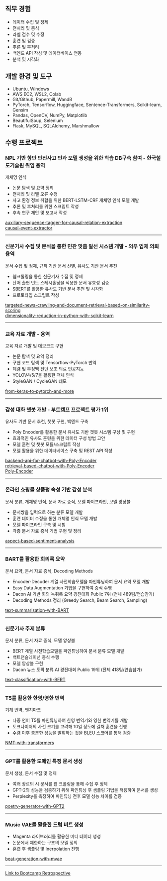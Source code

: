 ## 직무 경험

- 데이터 수집 및 정제
- 전처리 및 증식
- 라벨 검수 및 수정
- 훈련 및 검증
- 추론 및 후처리
- 백엔드 API 작성 및 데이터베이스 연동
- 분석 및 시각화

## 개발 환경 및 도구

- Ubuntu, Windows
- AWS EC2, WSL2, Colab
- Git/Github, Papermill, WandB
- PyTorch, Tensorflow, Huggingface, Sentence-Transformers, Scikit-learn, Gensim
- Pandas, OpenCV, NumPy, Matplotlib
- BeautifulSoup, Selenium
- Flask, MySQL, SQLAlchemy, Marshmallow

## 수행 프로젝트

### NPL 기반 항만 안전사고 인과 모델 생성을 위한 학습 DB구축 참여 - 한국철도기술원 위임 용역

개체명 인식

- 논문 탐색 및 요약 정리
- 전처리 및 라벨 오류 수정
- 사고 환경 정보 취합을 위한 BERT-LSTM-CRF 개체명 인식 모델 개발
- 추론 및 후처리를 위한 스크립트 작성
- 후속 연구 제안 및 보고서 작성

[auxiliary-sequence-tagger-for-causal-relation-extraction](https://github.com/dotsnangles/auxiliary-sequence-tagger-for-causal-relation-extraction)  
[causal-event-extractor](https://github.com/dotsnangles/causal-event-extractor)

---

### 신문기사 수집 및 분석을 통한 민관 맞춤 알선 시스템 개발 - 외부 업체 의뢰 용역

문서 수집 및 정제, 규칙 기반 문서 선별, 유사도 기반 문서 추천

- 웹크롤링을 통한 신문기사 수집 및 정제
- 단어 출현 빈도 스레시홀딩을 적용한 문서 유효성 검증
- SBERT를 활용한 유사도 기반 문서 추천 및 시각화
- 프로토타입 스크립트 작성

[targeted-news-crawling-and-document-retrieval-based-on-similarity-scoring](https://github.com/dotsnangles/targeted-news-crawling-and-document-retrieval-based-on-similarity-scoring)  
[dimensionality-reduction-in-python-with-scikit-learn](https://github.com/dotsnangles/dimensionality-reduction-in-python-with-scikit-learn)

---

### 교육 자료 개발 - 용역

교육 자료 개발 및 데모코드 구현

- 논문 탐색 및 요약 정리
- 구현 코드 탐색 및 Tensorflow-PyTorch 번역
- 폐렴 및 부정맥 진단 보조 의료 인공지능
- YOLOV4/5/7을 활용한 객체 인식
- StyleGAN / CycleGAN 데모

[from-keras-to-pytorch-and-more](https://github.com/dotsnangles/from-keras-to-pytorch-and-more)

---

### 감성 대화 챗봇 개발 - 부트캠프 프로젝트 평가 1위

유사도 기반 문서 추천, 챗봇 구현, 백엔드 구축

- Poly Encoder를 활용한 문서 유사도 기반 챗봇 시스템 구상 및 구현
- 효과적인 유사도 훈련을 위한 데이터 구성 방법 고안
- 모델 훈련 및 챗봇 모듈/스크립트 작성
- 모델 활용을 위한 데이터베이스 구축 및 REST API 작성

[backend-api-for-chatbot-with-Poly-Encoder](https://github.com/dotsnangles/backend-api-for-chatbot-with-Poly-Encoder)  
[retrieval-based-chatbot-with-Poly-Encoder](https://github.com/dotsnangles/retrieval-based-chatbot-with-Poly-Encoder)  
[Poly-Encoder](https://github.com/dotsnangles/Poly-Encoder)

---

### 온라인 쇼핑몰 상품평 속성 기반 감성 분석

문서 분류, 개체명 인식, 문서 자료 증식, 모델 파이프라인, 모델 앙상블

- 문서쌍을 입력으로 하는 분류 모델 개발
- 훈련 데이터 수정을 통한 개체명 인식 모델 개발
- 모델 파이프라인 구축 및 시험
- 각종 문서 자료 증식 기법 구현 및 정리

[aspect-based-sentiment-analysis](https://github.com/dotsnangles/aspect-based-sentiment-analysis)

---

### BART를 활용한 회의록 요약

문서 요약, 문서 자료 증식, Decoding Methods

- Encoder-Decoder 계열 사전학습모델을 파인튜닝하여 문서 요약 모델 개발
- Easy Data Augmentation 기법을 구현하여 증식 수행
- Dacon AI 기반 회의 녹취록 요약 경진대회 Public 7위 (전체 489팀/연습참가)
- Decoding Methods 정리 (Greedy Search, Beam Search, Sampling)

[text-summarisation-with-BART](https://github.com/dotsnangles/text-summarisation-with-BART)

---

### 신문기사 주제 분류

문서 분류, 문서 자료 증식, 모델 앙상블

- BERT 계열 사전학습모델을 파인튜닝하여 문서 분류 모델 개발
- 백트랜슬레이션 증식 수행
- 모델 앙상블 구현
- Dacon 뉴스 토픽 분류 AI 경진대회 Public 19위 (전체 418팀/연습참가)

[text-classification-with-BERT](https://github.com/dotsnangles/text-classification-with-BERT)

---

### T5를 활용한 한영/영한 번역

기계 번역, 벤치마크

- 다중 언어 T5를 파인튜닝하여 한영 번역기와 영한 번역기를 개발
- 토크나이저의 사전 크기를 고려해 10일 정도에 걸쳐 훈련을 진행
- 수렴 이후 충분한 성능을 발휘하는 것을 BLEU 스코어를 통해 검증

[NMT-with-transformers](https://github.com/dotsnangles/NMT-with-transformers)

---

### GPT를 활용한 도메인 특정 문서 생성

문서 생성, 문서 수집 및 정제

- 여러 장르의 시 문서를 웹 크롤링을 통해 수집 후 정제
- GPT-2의 성능을 검증하기 위해 파인튜닝 후 샘플링 기법을 적용하여 문서를 생성
- Perplexity를 측정하여 파인튜닝 전후 모델 성능 차이를 검증

[poetry-generator-with-GPT2](https://github.com/dotsnangles/poetry-generator-with-GPT2)

---

### Music VAE를 활용한 드럼 비트 생성

- Magenta 라이브러리를 활용한 미디 데이터 생성
- 논문에서 제한하는 구조의 모델 정의
- 훈련 후 샘플링 및 Inerpolation 진행

[beat-generation-with-mvae](https://github.com/dotsnangles/beat-generation-with-mvae)

---

[Link to Bootcamp Retrospective](https://github.com/dotsnangles/bootcamp-retrospective)
